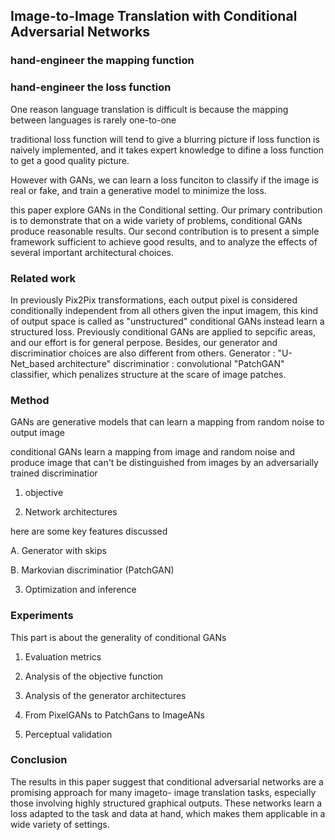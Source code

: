 ## Image-to-Image Translation with Conditional Adversarial Networks

### hand-engineer the mapping function

### hand-engineer the loss function

One reason language translation is difficult is because
the mapping between languages is rarely one-to-one

traditional loss function will tend to give a blurring picture if loss function is naively
implemented, and it takes expert knowledge to difine a loss function to get a good quality
picture.

However with GANs, we can learn a loss funciton to classify if the image is real or fake, and
train a generative model to minimize the loss.

this paper explore GANs in the Conditional setting.
Our primary contribution is to demonstrate
that on a wide variety of problems, conditional
GANs produce reasonable results.
Our second contribution
is to present a simple framework sufficient to
achieve good results, and to analyze the effects of several
important architectural choices.

### Related work

In previously Pix2Pix transformations, each output pixel is considered conditionally independent
from all others given the input imagem, this kind of output space is called as "unstructured"
conditional GANs instead learn a structured loss. Previously conditional GANs are applied to
sepcific areas, and our effort is for general perpose.
Besides, our generator and discriminatior choices are also different from others.
Generator : "U-Net_based architecture"
discriminatior : convolutional "PatchGAN" classifier, which penalizes structure at the
scare of  image patches.
### Method

GANs are generative models that can learn a mapping from random noise to output image

conditional GANs learn a mapping from image and random noise and produce image that can't be
distinguished from images by an adversarially trained discriminatior

1. objective


2. Network architectures

here are some key features discussed

A. Generator with skips

B. Markovian discriminatior (PatchGAN)

3. Optimization and inference

### Experiments
This part is about the generality of conditional GANs
1. Evaluation metrics

2. Analysis of the objective function

3. Analysis of the generator architectures

4. From PixelGANs to PatchGans to ImageANs

5. Perceptual validation

### Conclusion

The results in this paper suggest that conditional adversarial
networks are a promising approach for many imageto-
image translation tasks, especially those involving highly
structured graphical outputs. These networks learn a loss
adapted to the task and data at hand, which makes them applicable
in a wide variety of settings.
